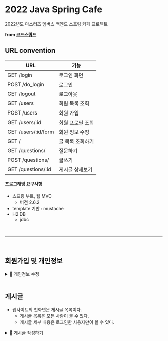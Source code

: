 # 2022 Java Spring Cafe

2022년도 마스터즈 멤버스 백엔드 스프링 카페 프로젝트

**from [코드스쿼드](https://lucas.codesquad.kr/masters-2022)**



## URL convention

| URL                 | 기능        |
|---------------------|-----------|
| GET /login          | 로그인 화면    |
| POST /do_login      | 로그인       |
| GET /logout         | 로그아웃      |
| GET /users          | 회원 목록 조회  |
| POST /users         | 회원 가입     |
| GET /users/:id      | 회원 프로필 조회 |
| GET /users/:id/form | 회원 정보 수정  |
| GET /               | 글 목록 조회하기 |
| GET /questions/     | 질문하기      |
| POST /questions/    | 글쓰기       |
| GET /questions/:id  | 게시글 상세보기  |


#### 프로그래밍 요구사항
- 스프링 부트, 웹 MVC
  - 버전 2.6.2
- template 기반 : mustache
- H2 DB
  - jdbc

<br>

---


<br>

## 회원가입 및 개인정보

<details>
<summary>🎃 개인정보 수정</summary>

## 개인정보 수정
- 개인정보는 로그인한 사용자, 해당 정보의 개정과 일치하는 사용자만이 수정할 수 있다.
- 비밀번호가 일치해야만 수정할 수 있다.
  - 비밀번호 입력 3회 제한
    - 제한에 해당되면 10분의 시간 동안 비밀번호 입력 재시도 할 수 없다.
  - 로그아웃 후에도 로그인시 비밀번호 입력 제한을 둔다.
  - 버튼과 입력칸을 비활성화 시킨다.
  - 제한 시간임을 안내 메시지로 알려준다.
- 수정은 사용자 이름, 이메일만 수정할 수 있다.
  - 사용자 id는 수정할 수 없다.

</details>


<br>

## 게시글
- 웹사이트의 첫화면은 게시글 목록이다.
  - 게시글 목록은 모든 사람이 볼 수 있다.
  - 게시글 세부 내용은 로그인한 사용자만이 볼 수 있다.


<details>
<summary>👻 게시글 작성하기</summary>

### 게시글 작성하기

#### 설계

- 로그인한 사용자만 게시글을 작성 할 수 있다.
  - '글쓴이' 입력은 사용하지 않는다.
  - Article 글쓴이는 User의 name 이다.
    - 세션 정보를 통해 name을 hidden or readonly 로 담는다.
      - Article의 writer 로 저장된다.
    - 이후 수정하기/삭제하기시 로그인 사용자와 글쓴이의 사용자 아이디가 같아야 한다.
      - name 은 User 테이블에서 unique 하지 않다.
      - Article 테이블을 통해 UserId 를 확인할 수 있어야 한다. ➝ 1️⃣
- 로그인하지 않은 사용자의 '질문하기' 버튼은 클릭시 로그인 페이지로 이동한다.



1️⃣ 사용자는 여러개의 게시글을 작성 할 수 있다. (1:N 관계)
- User의 PK id 를 Article의 FK로 지정한다.


</details>
